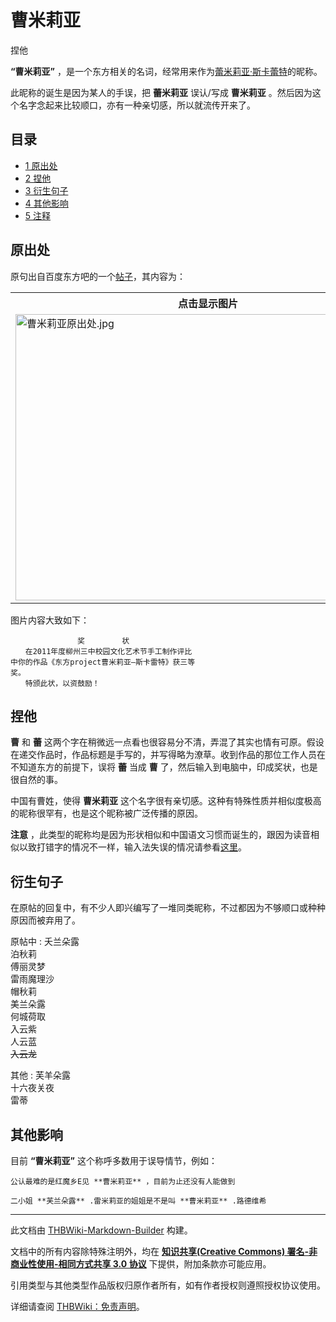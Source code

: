 # 曹米莉亚

<!-- source html: G:\repos\THBWiki-Markdown-Builder\THBWikiMarkdown\Temp\main\e\ed\ns0%3A%E6%9B%B9%E7%B1%B3%E8%8E%89%E4%BA%9A.html -->

捏他

  
 **“曹米莉亚”** ，是一个东方相关的名词，经常用来作为[蕾米莉亚·斯卡蕾特](./蕾米莉亚·斯卡蕾特.md)的昵称。
  
  

此昵称的诞生是因为某人的手误，把 **蕾米莉亚** 误认/写成 **曹米莉亚** 。然后因为这个名字念起来比较顺口，亦有一种亲切感，所以就流传开来了。
  


## 目录

- [1 原出处](#原出处)
- [2 捏他](#捏他)
- [3 衍生句子](#衍生句子)
- [4 其他影响](#其他影响)
- [5 注释](#注释)





## 原出处
  
原句出自百度东方吧的一个[帖子](http://tieba.baidu.com/p/1057853614)，其内容为：
  


<table>

<tbody><tr>
<th>点击显示图片
</th></tr>
<tr>
<td><a href="./文件-曹米莉亚原出处.jpg.md" class="image"><img alt="曹米莉亚原出处.jpg" src="https://upload.thwiki.cc/3/3a/%E6%9B%B9%E7%B1%B3%E8%8E%89%E4%BA%9A%E5%8E%9F%E5%87%BA%E5%A4%84.jpg" decoding="async" loading="lazy" width="616" height="458" data-file-width="616" data-file-height="458"></a>
</td></tr></tbody></table>


  
图片内容大致如下：
  

```
　　　　　　　　　奖　　　　　状
　　在2011年度柳州三中校园文化艺术节手工制作评比
中你的作品《东方project曹米莉亚—斯卡雷特》获三等
奖。
　　特颁此状，以资鼓励！
```


## 捏他
  
 **曹** 和 **蕾** 这两个字在稍微远一点看也很容易分不清，弄混了其实也情有可原。假设在递交作品时，作品标题是手写的，并写得略为潦草。收到作品的那位工作人员在不知道东方的前提下，误将 **蕾** 当成 **曹** 了，然后输入到电脑中，印成奖状，也是很自然的事。
  
  
中国有曹姓，使得 **曹米莉亚** 这个名字很有亲切感。这种有特殊性质并相似度极高的昵称很罕有，也是这个昵称被广泛传播的原因。
  
  
 **注意** ，此类型的昵称均是因为形状相似和中国语文习惯而诞生的，跟因为读音相似以致打错字的情况不一样，输入法失误的情况请参看[这里](./红美铃.md)。
  


## 衍生句子
  
在原帖的回复中，有不少人即兴编写了一堆同类昵称，不过都因为不够顺口或种种原因而被弃用了。
  

原帖中
: 夭兰朵露  
泊秋莉  
傅丽灵梦  
雷雨魔理沙  
帽秋莉  
美兰朵露  
何城荷取  
入云紫  
人云蓝  
 ~~入云龙~~ 

其他
: 芙羊朵露  
十六夜关夜  
雷蒂


## 其他影响
  
目前 **“曹米莉亚”** 这个称呼多数用于误导情节，例如：
  

```
公认最难的是红魔乡E见 **曹米莉亚** ，目前为止还没有人能做到
```

```
二小姐 **芙兰朵露** .雷米莉亚的姐姐是不是叫 **曹米莉亚** .路德维希
```







---

此文档由 [THBWiki-Markdown-Builder](https://github.com/Delsin-Yu/THBWiki-Markdown-Builder) 构建。

文档中的所有内容除特殊注明外，均在 [**知识共享(Creative Commons) 署名-非商业性使用-相同方式共享 3.0 协议**](https://creativecommons.org/licenses/by-sa/3.0/deed.zh-hans) 下提供，附加条款亦可能应用。

引用类型与其他类型作品版权归原作者所有，如有作者授权则遵照授权协议使用。

详细请查阅 [THBWiki：免责声明](https://thbwiki.cc/THBWiki:%E5%85%8D%E8%B4%A3%E5%A3%B0%E6%98%8E)。


